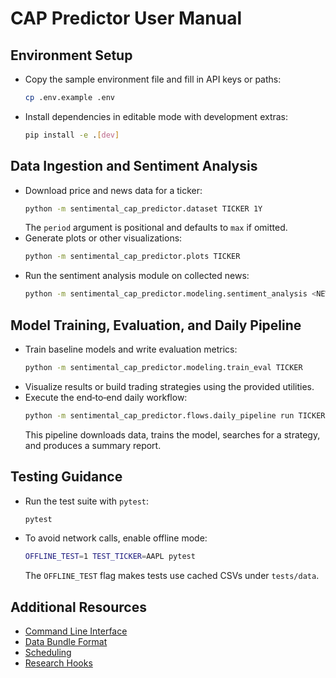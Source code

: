 # CAP Predictor User Manual

## Environment Setup
- Copy the sample environment file and fill in API keys or paths:
  ```bash
  cp .env.example .env
  ```
- Install dependencies in editable mode with development extras:
  ```bash
  pip install -e .[dev]
  ```

## Data Ingestion and Sentiment Analysis
- Download price and news data for a ticker:
  ```bash
  python -m sentimental_cap_predictor.dataset TICKER 1Y
  ```
  The `period` argument is positional and defaults to `max` if omitted.
- Generate plots or other visualizations:
  ```bash
  python -m sentimental_cap_predictor.plots TICKER
  ```
- Run the sentiment analysis module on collected news:
  ```bash
  python -m sentimental_cap_predictor.modeling.sentiment_analysis <NEWS_PATH>
  ```

## Model Training, Evaluation, and Daily Pipeline
- Train baseline models and write evaluation metrics:
  ```bash
  python -m sentimental_cap_predictor.modeling.train_eval TICKER
  ```
- Visualize results or build trading strategies using the provided utilities.
- Execute the end‑to‑end daily workflow:
  ```bash
  python -m sentimental_cap_predictor.flows.daily_pipeline run TICKER
  ```
  This pipeline downloads data, trains the model, searches for a strategy, and produces a summary report.

## Testing Guidance
- Run the test suite with `pytest`:
  ```bash
  pytest
  ```
- To avoid network calls, enable offline mode:
  ```bash
  OFFLINE_TEST=1 TEST_TICKER=AAPL pytest
  ```
  The `OFFLINE_TEST` flag makes tests use cached CSVs under `tests/data`.

## Additional Resources
- [Command Line Interface](cli.md)
- [Data Bundle Format](data_bundle.md)
- [Scheduling](scheduling.md)
- [Research Hooks](research.md)

